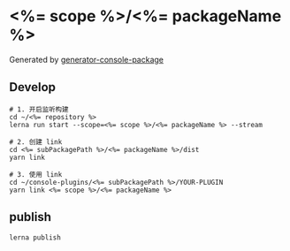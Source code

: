 # <%= scope %>/<%= packageName %>

Generated by [generator-console-package](https://github.com/easyops-cn/generator-console-package)

## Develop

```
# 1. 开启监听构建
cd ~/<%= repository %>
lerna run start --scope=<%= scope %>/<%= packageName %> --stream

# 2. 创建 link
cd <%= subPackagePath %>/<%= packageName %>/dist
yarn link

# 3. 使用 link
cd ~/console-plugins/<%= subPackagePath %>/YOUR-PLUGIN
yarn link <%= scope %>/<%= packageName %>
```

## publish

```
lerna publish
```
